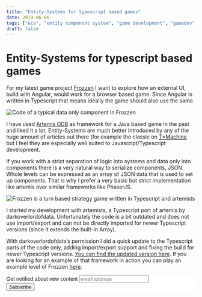 ```yaml
---
title: "Entity-Systems for typescript based games"
date: 2019-06-06
tags: ["ecs", "entity component system", "game development", "gamedev", "typescript"]
draft: false
---
```


# Entity-Systems for typescript based games

For my latest game project [Frozzen](https://frozzen-client.appspot.com/) I want to explore how an external UI, build with Angular, would work for a browser based game. Since Angular is written in Typescript that means ideally the game should also use the same.

![Code of a typical data only component in Frozzen](/img/frozzencode.png)

I have used [Artemis ODB](https://github.com/junkdog/artemis-odb) as framework for a Java based game in the past and liked it a lot. Entity-Systems are much better introduced by any of the huge amount of articles out there (for example the classic on [T=Machine](http://t-machine.org/index.php/2007/09/03/entity-systems-are-the-future-of-mmog-development-part-1/) but I feel they are especially well suited to Javascript/Typescript development.

If you work with a strict separation of logic into systems and data only into components there is a very natural way to serialize components, JSON. Whole levels can be expressed as an array of JSON data that is used to set up components. That is why I prefer a very basic but strict implementation like artemis over similar frameworks like PhaserJS.

![Frozzen is a turn based strategy game written in Typescript and artemists](/img/frozzenscreen.png)

I started my development with artemists, a Typescript port of artemis by darkoverlordofdata. Unfortunately the code is a bit outdated and does not use import/export and can not be directly imported for newer Typescript versions (since it extends the built-in Array).

With darkoverlordofdata’s permission I did a quick update to the Typescript parts of the code only, adding import/export support and fixing the build for newer Typescript versions. [You can find the updated version here](https://github.com/rhazn/artemis-ts). If you are looking for an example of that framework in action you can play an example level of Frozzen [here](https://frozzen-client.appspot.com/).

<!-- Begin Mailchimp Signup Form -->
<link href="//cdn-images.mailchimp.com/embedcode/slim-10_7.css" rel="stylesheet" type="text/css">
<style type="text/css">
	#mc_embed_signup{background:#fff; clear:left; font:14px Helvetica,Arial,sans-serif; }
	/* Add your own Mailchimp form style overrides in your site stylesheet or in this style block.
	   We recommend moving this block and the preceding CSS link to the HEAD of your HTML file. */
</style>
<div id="mc_embed_signup">
<form action="https://appspot.us16.list-manage.com/subscribe/post?u=aa19a09de542be6eb75be25f6&amp;id=11ebcbdb71" method="post" id="mc-embedded-subscribe-form" name="mc-embedded-subscribe-form" class="validate" target="_blank" novalidate>
    <div id="mc_embed_signup_scroll">
	<label for="mce-EMAIL">Get notified about new content</label>
	<input type="email" value="" name="EMAIL" class="email" id="mce-EMAIL" placeholder="email address" required>
    <!-- real people should not fill this in and expect good things - do not remove this or risk form bot signups-->
    <div style="position: absolute; left: -5000px;" aria-hidden="true"><input type="text" name="b_aa19a09de542be6eb75be25f6_11ebcbdb71" tabindex="-1" value=""></div>
    <div class="clear"><input type="submit" value="Subscribe" name="subscribe" id="mc-embedded-subscribe" class="button"></div>
    </div>
</form>
</div>

<!--End mc_embed_signup-->